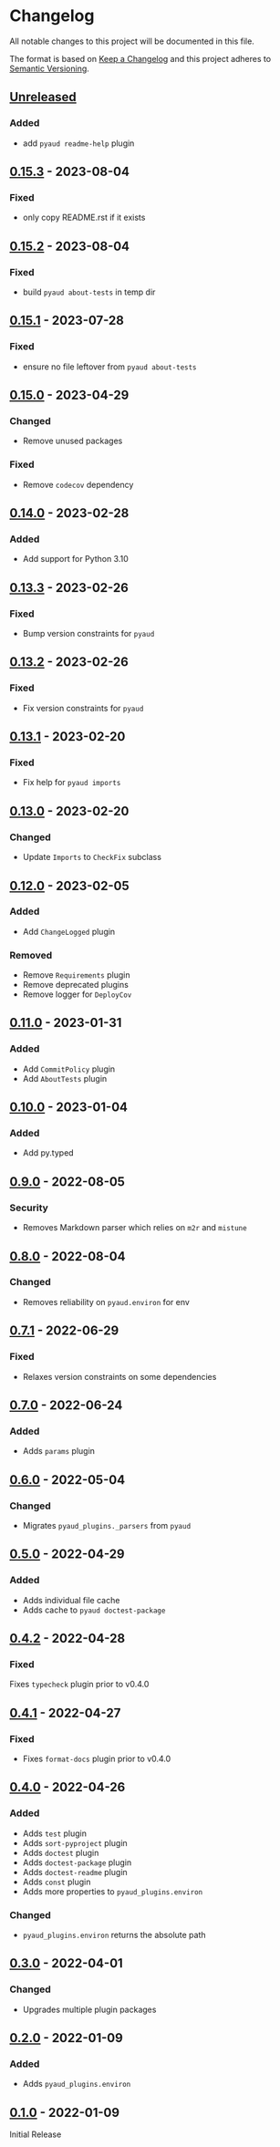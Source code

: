 Changelog
=========
All notable changes to this project will be documented in this file.

The format is based on [Keep a Changelog](http://keepachangelog.com/en/1.0.0/)
and this project adheres to [Semantic Versioning](http://semver.org/spec/v2.0.0.html).

[Unreleased](https://github.com/jshwi/pyaud-plugins/compare/v0.15.3...HEAD)
------------------------------------------------------------------------
### Added
- add `pyaud readme-help` plugin

[0.15.3](https://github.com/jshwi/pyaud-plugins/releases/tag/v0.15.3) - 2023-08-04
------------------------------------------------------------------------
### Fixed
- only copy README.rst if it exists

[0.15.2](https://github.com/jshwi/pyaud-plugins/releases/tag/v0.15.2) - 2023-08-04
------------------------------------------------------------------------
### Fixed
- build `pyaud about-tests` in temp dir

[0.15.1](https://github.com/jshwi/pyaud-plugins/releases/tag/v0.15.1) - 2023-07-28
------------------------------------------------------------------------
### Fixed
- ensure no file leftover from `pyaud about-tests`

[0.15.0](https://github.com/jshwi/pyaud-plugins/releases/tag/v0.15.0) - 2023-04-29
------------------------------------------------------------------------
### Changed
- Remove unused packages

### Fixed
- Remove `codecov` dependency

[0.14.0](https://github.com/jshwi/pyaud-plugins/releases/tag/v0.14.0) - 2023-02-28
------------------------------------------------------------------------
### Added
- Add support for Python 3.10

[0.13.3](https://github.com/jshwi/pyaud-plugins/releases/tag/v0.13.3) - 2023-02-26
------------------------------------------------------------------------
### Fixed
- Bump version constraints for `pyaud`

[0.13.2](https://github.com/jshwi/pyaud-plugins/releases/tag/v0.13.2) - 2023-02-26
------------------------------------------------------------------------
### Fixed
- Fix version constraints for `pyaud`

[0.13.1](https://github.com/jshwi/pyaud-plugins/releases/tag/v0.13.1) - 2023-02-20
------------------------------------------------------------------------
### Fixed
- Fix help for `pyaud imports`

[0.13.0](https://github.com/jshwi/pyaud-plugins/releases/tag/v0.13.0) - 2023-02-20
------------------------------------------------------------------------
### Changed
- Update `Imports` to `CheckFix` subclass

[0.12.0](https://github.com/jshwi/pyaud-plugins/releases/tag/v0.12.0) - 2023-02-05
------------------------------------------------------------------------
### Added
- Add `ChangeLogged` plugin

### Removed
- Remove `Requirements` plugin
- Remove deprecated plugins
- Remove logger for `DeployCov`

[0.11.0](https://github.com/jshwi/pyaud-plugins/releases/tag/v0.11.0) - 2023-01-31
------------------------------------------------------------------------
### Added
- Add `CommitPolicy` plugin
- Add `AboutTests` plugin

[0.10.0](https://github.com/jshwi/pyaud-plugins/releases/tag/v0.10.0) - 2023-01-04
------------------------------------------------------------------------
### Added
- Add py.typed

[0.9.0](https://github.com/jshwi/pyaud-plugins/releases/tag/v0.9.0) - 2022-08-05
------------------------------------------------------------------------
### Security
- Removes Markdown parser which relies on `m2r` and `mistune`

[0.8.0](https://github.com/jshwi/pyaud-plugins/releases/tag/v0.8.0) - 2022-08-04
------------------------------------------------------------------------
### Changed
- Removes reliability on `pyaud.environ` for env

[0.7.1](https://github.com/jshwi/pyaud-plugins/releases/tag/v0.7.1) - 2022-06-29
------------------------------------------------------------------------
### Fixed
- Relaxes version constraints on some dependencies

[0.7.0](https://github.com/jshwi/pyaud-plugins/releases/tag/v0.7.0) - 2022-06-24
------------------------------------------------------------------------
### Added
- Adds `params` plugin

[0.6.0](https://github.com/jshwi/pyaud-plugins/releases/tag/v0.6.0) - 2022-05-04
------------------------------------------------------------------------
### Changed
- Migrates `pyaud_plugins._parsers` from `pyaud`

[0.5.0](https://github.com/jshwi/pyaud-plugins/releases/tag/v0.5.0) - 2022-04-29
------------------------------------------------------------------------
### Added
- Adds individual file cache
- Adds cache to `pyaud doctest-package`

[0.4.2](https://github.com/jshwi/pyaud-plugins/releases/tag/v0.4.2) - 2022-04-28
------------------------------------------------------------------------
### Fixed
Fixes `typecheck` plugin prior to v0.4.0

[0.4.1](https://github.com/jshwi/pyaud-plugins/releases/tag/v0.4.1) - 2022-04-27
------------------------------------------------------------------------
### Fixed
- Fixes `format-docs` plugin prior to v0.4.0

[0.4.0](https://github.com/jshwi/pyaud-plugins/releases/tag/v0.4.0) - 2022-04-26
------------------------------------------------------------------------
### Added
- Adds `test` plugin
- Adds `sort-pyproject` plugin
- Adds `doctest` plugin
- Adds `doctest-package` plugin
- Adds `doctest-readme` plugin
- Adds `const` plugin
- Adds more properties to `pyaud_plugins.environ`

### Changed
- `pyaud_plugins.environ` returns the absolute path

[0.3.0](https://github.com/jshwi/pyaud-plugins/releases/tag/v0.3.0) - 2022-04-01
------------------------------------------------------------------------
### Changed
- Upgrades multiple plugin packages

[0.2.0](https://github.com/jshwi/pyaud-plugins/releases/tag/v0.2.0) - 2022-01-09
------------------------------------------------------------------------
### Added
- Adds `pyaud_plugins.environ`

[0.1.0](https://github.com/jshwi/pyaud-plugins/releases/tag/v0.1.0) - 2022-01-09
------------------------------------------------------------------------
Initial Release
